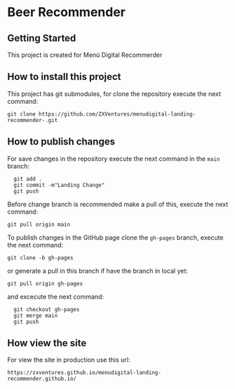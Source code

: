 # Beer Recommender

## Getting Started

This project is created for Menú Digital Recommerder

## How to install this project

This project has git submodules, for clone the repository execute the next command:

`git clone https://github.com/ZXVentures/menudigital-landing-recommender-.git`

## How to publish changes

For save changes in the repository execute the next command in the ``main`` branch:

```
  git add .
  git commit -m"Landing Change"
  git push
```

Before change branch is recommended make a pull of this, execute the next command:

``git pull origin main``

To publish changes in the GitHub page clone the ``gh-pages`` branch, execute the next command:

``git clone -b gh-pages``

or generate a pull in this branch if have the branch in local yet:

``git pull origin gh-pages``

and excecute the next command:

```
  git checkout gh-pages
  git merge main
  git push
```

## How view the site

For view the site in production use this url:

``https://zxventures.github.io/menudigital-landing-recommender.github.io/``